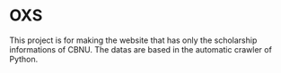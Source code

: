 # OXS
This project is for making the website that has only the scholarship informations of CBNU.
The datas are based in the automatic crawler of Python.
